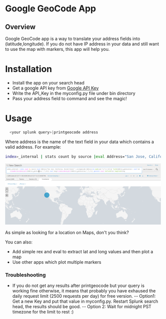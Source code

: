 # Google GeoCode App

## Overview

Google GeoCode app is a way to translate your address fields into (latitude,longitude). If you do not have IP address in your data and still want to use the map with markers, this app will help you. 

# Installation

  - Install the app on your search head
  - Get a google API key from [Google API Key](https://developers.google.com/maps/documentation/javascript/get-api-key)
  - Write the API_Key in the myconfig.py file under bin directory
- Pass your address field to command and see the magic!

# Usage
```sh
  <your splunk query>|printgeocode address
 ```
  Where address is the name of the text field in your data which contains a valid address. For example: 
  
 ```sh
index=_internal | stats count by source |eval Address="San Jose, California, United States" | printgeocode Address
```
![Alt text](https://github.com/meenalluktuke/GoogleGeoCode/blob/master/Geocode_Map.PNG "Geocode Map")

 As simple as looking for a location on Maps, don't you think?

You can also:
  - Add simple rex and eval to extract lat and long values and then plot a map
  - Use other apps which plot multiple markers

### Troubleshooting

- If you do not get any results after printgeocode but your query is working fine otherwise, it means that probably you have exhaused the daily request limit (2500 requests per day) for free version.
--  Option1: Get a new Key and put that value in myconfig.py. Restart Splunk search head, the results should be good.
-- Option 2: Wait for midnight PST timezone for the limit to rest :)


